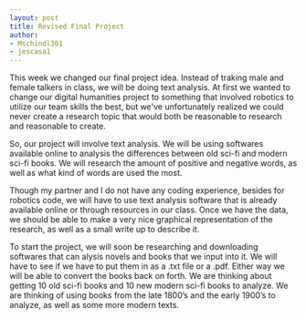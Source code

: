 ```yaml
---
layout: post
title: Revised Final Project
author: 
- Mschindl301
- jescasa1
---
```



This week we changed our final project idea. Instead of traking male and female talkers in class, we will be doing text analysis. At first we wanted to change our digital humanities project to something that involved robotics to utilize our team skills the best, but we've unfortunately realized we could never create a research topic that would both be reasonable to research and reasonable to create.

So, our project will involve text analysis. We will be using softwares available online to analysis the differences between old sci-fi and modern sci-fi books. We will research the amount of positive and negative words, as well as what kind of words are used the most.

Though my partner and I do not have any coding experience, besides for robotics code, we will have to use text analysis software that is already available online or through resources in our class. Once we have the data, we should be able to make a very nice graphical representation of the research, as well as a small write up to describe it.

To start the project, we will soon be researching and downloading softwares that can alysis novels and books that we input into it. We will have to see if we have to put them in as a .txt file or a .pdf. Either way we will be able to convert the books back on forth. We are thinking about getting 10 old sci-fi books and 10 new modern sci-fi books to analyze. We are thinking of using books from the late 1800’s and the early 1900’s to analyze, as well as some more modern texts.
